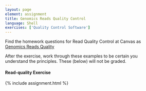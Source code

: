 ```yaml
---
layout: page
element: assignment
title: Genomics Reads Quality Control               
language: Shell
exercises: ['Quality Control Software']
---
```

Find the homework questions for Read Quality Control
at Canvas as [Genomics Reads Quality](https://canvas.okstate.edu/courses/51969/quizzes/108604)

After the exercise, work through these examples to be
certain you understand the principles. These (below) will not be graded.

#### Read-quality Exercise

{% include assignment.html %}

<!-- End of Assignments Template - Be sure to keep the include statements -->

